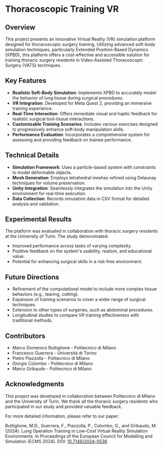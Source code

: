 # Thoracoscopic Training VR

## Overview
This project presents an innovative Virtual Reality (VR) simulation platform designed for thoracoscopic surgery training. Utilizing advanced soft-body simulation techniques, particularly Extended Position-Based Dynamics (XPBD), this platform offers a cost-effective and accessible solution for training thoracic surgery residents in Video-Assisted Thoracoscopic Surgery (VATS) techniques.

## Key Features
- **Realistic Soft-Body Simulation**: Implements XPBD to accurately model the behavior of lung tissue during surgical procedures.
- **VR Integration**: Developed for Meta Quest 2, providing an immersive training experience.
- **Real-Time Interaction**: Offers immediate visual and haptic feedback for realistic surgical tool-tissue interactions.
- **Customizable Training Scenarios**: Includes various exercises designed to progressively enhance soft-body manipulation skills.
- **Performance Evaluation**: Incorporates a comprehensive system for assessing and providing feedback on trainee performance.

## Technical Details
- **Simulation Framework**: Uses a particle-based system with constraints to model deformable objects.
- **Mesh Generation**: Employs tetrahedral meshes refined using Delaunay techniques for volume preservation.
- **Unity Integration**: Seamlessly integrates the simulation into the Unity environment for real-time execution.
- **Data Collection**: Records simulation data in CSV format for detailed analysis and validation.

##  Experimental Results
The platform was evaluated in collaboration with thoracic surgery residents at the University of Turin. The study demonstrated:
- Improved performance across tasks of varying complexity.
- Positive feedback on the system's usability, realism, and educational value.
- Potential for enhancing surgical skills in a risk-free environment.

##  Future Directions
- Refinement of the computational model to include more complex tissue behaviors (e.g., tearing, cutting).
- Expansion of training scenarios to cover a wider range of surgical techniques.
- Extension to other types of surgeries, such as abdominal procedures.
- Longitudinal studies to compare VR training effectiveness with traditional methods.

## Contributors
- Marco Domenico Buttiglione - Politecnico di Milano
- Francesco Guerrera - Università di Torino
- Pietro Piazzolla - Politecnico di Milano
- Giorgio Colombo - Politecnico di Milano
- Marco Gribaudo - Politecnico di Milano

## Acknowledgments
This project was developed in collaboration between Politecnico di Milano and the University of Turin. We thank all the thoracic surgery residents who participated in our study and provided valuable feedback.

For more detailed information, please refer to our paper:

Buttiglione, M.D., Guerrera, F., Piazzolla, P., Colombo, G., and Gribaudo, M. (2024). Lung Operation Training in Low-Cost Virtual Reality Simulation Environments. In Proceedings of the European Council for Modelling and Simulation (ECMS 2024). DOI: [10.7148/2024-0536](https://doi.org/10.7148/2024-0536)

